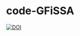 # code-GFiSSA
[![DOI](https://zenodo.org/badge/680014476.svg)](https://zenodo.org/badge/latestdoi/680014476)

